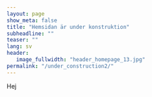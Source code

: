 ```yaml
---
layout: page
show_meta: false
title: "Hemsidan är under konstruktion"
subheadline: ""
teaser: ""
lang: sv
header:
   image_fullwidth: "header_homepage_13.jpg"
permalink: "/under_construction2/"
---
```

Hej
